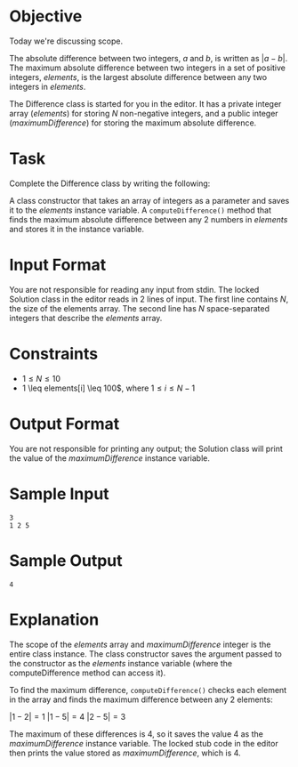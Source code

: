# Objective

Today we're discussing scope. 

The absolute difference between two integers, $a$ and $b$, is written as $|a-b|$. The maximum absolute difference between two integers in a set of positive integers, $elements$, is the largest absolute difference between any two integers in $elements$.

The Difference class is started for you in the editor. It has a private integer array ($elements$) for storing $N$ non-negative integers, and a public integer ($maximumDifference$) for storing the maximum absolute difference.

# Task

Complete the Difference class by writing the following:

A class constructor that takes an array of integers as a parameter and saves it to the $elements$ instance variable.
A `computeDifference()` method that finds the maximum absolute difference between any 2 numbers in $elements$ and stores it in the  instance variable.

# Input Format

You are not responsible for reading any input from stdin. The locked Solution class in the editor reads in 2 lines of input. The first line contains $N$, the size of the elements array. The second line has $N$ space-separated integers that describe the $elements$ array.

# Constraints

* $1 \leq N \leq 10$
* 1 \leq elements[i] \leq 100$, where $1 \leq i \leq N-1$


# Output Format

You are not responsible for printing any output; the Solution class will print the value of the $maximumDifference$ instance variable.

# Sample Input

```
3 
1 2 5 
```

# Sample Output

```
4
```

# Explanation

The scope of the $elements$ array and $maximumDifference$ integer is the entire class instance. The class constructor saves the argument passed to the constructor as the $elements$ instance variable (where the computeDifference method can access it).

To find the maximum difference, `computeDifference()` checks each element in the array and finds the maximum difference between any 2 elements: 

$|1-2|=1$ 
$|1-5|=4$ 
$|2-5|=3$ 

The maximum of these differences is 4, so it saves the value 4 as the $maximumDifference$ instance variable. The locked stub code in the editor then prints the value stored as $maximumDifference$, which is 4.